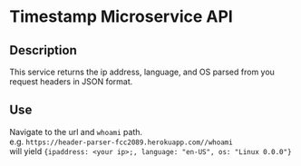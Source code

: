 Timestamp Microservice API
==========================

Description
-----------

This service returns the ip address, language, and OS parsed from you  
request headers in JSON format.

Use
---

Navigate to the url and `whoami` path.  
e.g. `https://header-parser-fcc2089.herokuapp.com//whoami`  
will yield `{ipaddress: <your ip>;, language: "en-US", os: "Linux 0.0.0"}`